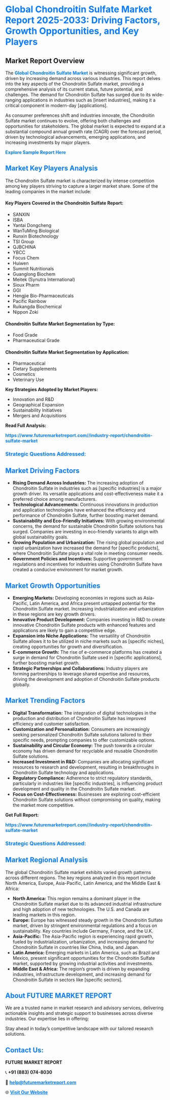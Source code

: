 <h1 style="color: #007BFF;">Global Chondroitin Sulfate Market Report 2025-2033: Driving Factors, Growth Opportunities, and Key Players</h1>

<section id="overview">
<h2>Market Report Overview</h2>
<p>The <a href="https://www.futuremarketreport.com//industry-report/chondroitin-sulfate-market" style="color: #007BFF; text-decoration: none;"><strong>Global Chondroitin Sulfate Market</strong></a> is witnessing significant growth, driven by increasing demand across various industries. This report delves into the key aspects of the Chondroitin Sulfate market, providing a comprehensive analysis of its current status, future potential, and challenges. The demand for Chondroitin Sulfate has surged due to its wide-ranging applications in industries such as [insert industries], making it a critical component in modern-day [applications].</p>
<p>As consumer preferences shift and industries innovate, the Chondroitin Sulfate market continues to evolve, offering both challenges and opportunities for stakeholders. The global market is expected to expand at a substantial compound annual growth rate (CAGR) over the forecast period, driven by technological advancements, emerging applications, and increasing investments by major players.</p>
</section>

<section id="overview">
<p><a href="https://www.futuremarketreport.com//request-sample/reportId=80322" style="color: #007BFF; text-decoration: none;"><strong>Explore Sample Report Here</strong></a></p>
</section>

<section id="key-players">
<h2 style="color: #007BFF;">Market Key Players Analysis</h2>
<p>The Chondroitin Sulfate market is characterized by intense competition among key players striving to capture a larger market share. Some of the leading companies in the market include:</p>
<h4>Key Players Covered in the Chondroitin Sulfate Report:</h4>
<ul><li>SANXIN</li><li>ISBA</li><li>Yantai Dongcheng</li><li>WanTuMing Biological</li><li>Runxin Biotechnology</li><li>TSI Group</li><li>QJBCHINA</li><li>YBCC</li><li>Focus Chem</li><li>Huiwen</li><li>Summit Nutritionals</li><li>Guanglong Biochem</li><li>Meitek (Synutra International)</li><li>Sioux Pharm</li><li>GGI</li><li>Hengjie Bio-Pharmaceuticals</li><li>Pacific Rainbow</li><li>Ruikangda Biochemical</li><li>Nippon Zoki</li></ul>
<h4>Chondroitin Sulfate Market Segmentation by Type:</h4>
<ul><li>Food Grade</li><li>Pharmaceutical Grade</li></ul>

<h4>Chondroitin Sulfate Market Segmentation by Application:</h4>
<ul><li>Pharmaceutical</li><li>Dietary Supplements</li><li>Cosmetics</li><li>Veterinary Use</li></ul>
<p><strong>Key Strategies Adopted by Market Players:</strong></p>
<ul>
<li>Innovation and R&D</li>
<li>Geographical Expansion</li>
<li>Sustainability Initiatives</li>
<li>Mergers and Acquisitions</li>
</ul>
</section>

<section>
<p><strong>Read Full Analysis: </strong></p><a href="https://www.futuremarketreport.com//industry-report/chondroitin-sulfate-market" style="color: #007BFF; text-decoration: none;"><strong>https://www.futuremarketreport.com//industry-report/chondroitin-sulfate-market</strong></a>
<h3 style="color: #007BFF;">Strategic Questions Addressed:</h3>
</section>

<section id="driving-factors">
<h2 style="color: #007BFF;">Market Driving Factors</h2>
<ul>
<li><strong>Rising Demand Across Industries:</strong> The increasing adoption of Chondroitin Sulfate in industries such as [specific industries] is a major growth driver. Its versatile applications and cost-effectiveness make it a preferred choice among manufacturers.</li>
<li><strong>Technological Advancements:</strong> Continuous innovations in production and application technologies have enhanced the efficiency and performance of Chondroitin Sulfate, further boosting market demand.</li>
<li><strong>Sustainability and Eco-Friendly Initiatives:</strong> With growing environmental concerns, the demand for sustainable Chondroitin Sulfate solutions has surged. Companies are investing in eco-friendly variants to align with global sustainability goals.</li>
<li><strong>Growing Population and Urbanization:</strong> The rising global population and rapid urbanization have increased the demand for [specific products], where Chondroitin Sulfate plays a vital role in meeting consumer needs.</li>
<li><strong>Government Policies and Incentives:</strong> Supportive government regulations and incentives for industries using Chondroitin Sulfate have created a conducive environment for market growth.</li>
</ul>
</section>

<section id="growth-opportunities">
<h2 style="color: #007BFF;">Market Growth Opportunities</h2>
<ul>
<li><strong>Emerging Markets:</strong> Developing economies in regions such as Asia-Pacific, Latin America, and Africa present untapped potential for the Chondroitin Sulfate market. Increasing industrialization and urbanization in these regions are key growth drivers.</li>
<li><strong>Innovative Product Development:</strong> Companies investing in R&D to create innovative Chondroitin Sulfate products with enhanced features and applications are likely to gain a competitive edge.</li>
<li><strong>Expansion into Niche Applications:</strong> The versatility of Chondroitin Sulfate allows it to be utilized in niche markets such as [specific niches], creating opportunities for growth and diversification.</li>
<li><strong>E-commerce Growth:</strong> The rise of e-commerce platforms has created a surge in demand for Chondroitin Sulfate used in [specific applications], further boosting market growth.</li>
<li><strong>Strategic Partnerships and Collaborations:</strong> Industry players are forming partnerships to leverage shared expertise and resources, driving the development and adoption of Chondroitin Sulfate products globally.</li>
</ul>
</section>

<section id="trending-factors">
<h2 style="color: #007BFF;">Market Trending Factors</h2>
<ul>
<li><strong>Digital Transformation:</strong> The integration of digital technologies in the production and distribution of Chondroitin Sulfate has improved efficiency and customer satisfaction.</li>
<li><strong>Customization and Personalization:</strong> Consumers are increasingly seeking personalized Chondroitin Sulfate solutions tailored to their specific needs, prompting companies to offer customizable options.</li>
<li><strong>Sustainability and Circular Economy:</strong> The push towards a circular economy has driven demand for recyclable and reusable Chondroitin Sulfate solutions.</li>
<li><strong>Increased Investment in R&D:</strong> Companies are allocating significant resources to research and development, resulting in breakthroughs in Chondroitin Sulfate technology and applications.</li>
<li><strong>Regulatory Compliance:</strong> Adherence to strict regulatory standards, particularly in industries like [specific industries], is influencing product development and quality in the Chondroitin Sulfate market.</li>
<li><strong>Focus on Cost-Effectiveness:</strong> Businesses are exploring cost-efficient Chondroitin Sulfate solutions without compromising on quality, making the market more competitive.</li>
</ul>
</section>

<section>
<p><strong>Get Full Report: </strong></p><a href="https://www.futuremarketreport.com//industry-report/chondroitin-sulfate-market" style="color: #007BFF; text-decoration: none;"><strong>https://www.futuremarketreport.com//industry-report/chondroitin-sulfate-market</strong></a>
<h3 style="color: #007BFF;">Strategic Questions Addressed:</h3>
</section>


<section id="regional-analysis">
<h2 style="color: #007BFF;">Market Regional Analysis</h2>
<p>The global Chondroitin Sulfate market exhibits varied growth patterns across different regions. The key regions analyzed in this report include North America, Europe, Asia-Pacific, Latin America, and the Middle East & Africa:</p>
<ul>
<li><strong>North America:</strong> This region remains a dominant player in the Chondroitin Sulfate market due to its advanced industrial infrastructure and high adoption of new technologies. The U.S. and Canada are leading markets in this region.</li>
<li><strong>Europe:</strong> Europe has witnessed steady growth in the Chondroitin Sulfate market, driven by stringent environmental regulations and a focus on sustainability. Key countries include Germany, France, and the U.K.</li>
<li><strong>Asia-Pacific:</strong> The Asia-Pacific region is experiencing rapid growth, fueled by industrialization, urbanization, and increasing demand for Chondroitin Sulfate in countries like China, India, and Japan.</li>
<li><strong>Latin America:</strong> Emerging markets in Latin America, such as Brazil and Mexico, present significant opportunities for the Chondroitin Sulfate market, supported by growing industrial activities and investments.</li>
<li><strong>Middle East & Africa:</strong> The region’s growth is driven by expanding industries, infrastructure development, and increasing demand for Chondroitin Sulfate in sectors like [specific sectors].</li>
</ul>
</section>

<footer>
<h2 style="color: #007BFF;">About FUTURE MARKET REPORT</h2>
<p>We are a trusted name in market research and advisory services, delivering actionable insights and strategic support to businesses across diverse industries. Our expertise lies in offering:</p>

<p>Stay ahead in today’s competitive landscape with our tailored research solutions.</p>

<h2 style="color: #007BFF;">Contact Us:</h2>
<p><strong>FUTURE MARKET REPORT</strong></p>
<p>📞 <strong>+91 (883) 074-8030</strong></p>
<p>📧 <strong><a href="mailto:help@futuremarketreport.com" style="color: #007BFF;">help@futuremarketreport.com</a></strong></p>
<p>🌐 <strong><a href="https://www.futuremarketreport.com/" style="color: #007BFF;">Visit Our Website</a></strong></p>
</footer>